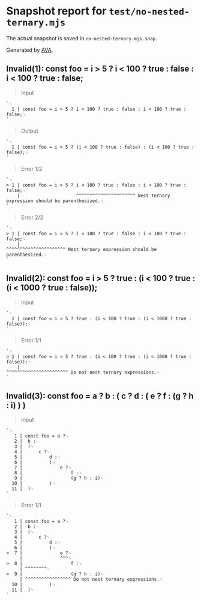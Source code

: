 # Snapshot report for `test/no-nested-ternary.mjs`

The actual snapshot is saved in `no-nested-ternary.mjs.snap`.

Generated by [AVA](https://avajs.dev).

## Invalid(1): const foo = i > 5 ? i < 100 ? true : false : i < 100 ? true : false;

> Input

    `␊
      1 | const foo = i > 5 ? i < 100 ? true : false : i < 100 ? true : false;␊
    `

> Output

    `␊
      1 | const foo = i > 5 ? (i < 100 ? true : false) : (i < 100 ? true : false);␊
    `

> Error 1/2

    `␊
    > 1 | const foo = i > 5 ? i < 100 ? true : false : i < 100 ? true : false;␊
        |                     ^^^^^^^^^^^^^^^^^^^^^^ Nest ternary expression should be parenthesized.␊
    `

> Error 2/2

    `␊
    > 1 | const foo = i > 5 ? i < 100 ? true : false : i < 100 ? true : false;␊
        |                                              ^^^^^^^^^^^^^^^^^^^^^^ Nest ternary expression should be parenthesized.␊
    `

## Invalid(2): const foo = i > 5 ? true : (i < 100 ? true : (i < 1000 ? true : false));

> Input

    `␊
      1 | const foo = i > 5 ? true : (i < 100 ? true : (i < 1000 ? true : false));␊
    `

> Error 1/1

    `␊
    > 1 | const foo = i > 5 ? true : (i < 100 ? true : (i < 1000 ? true : false));␊
        |                                               ^^^^^^^^^^^^^^^^^^^^^^^ Do not nest ternary expressions.␊
    `

## Invalid(3): const foo = a ? b : ( c ? d : ( e ? f : (g ? h : i) ) )

> Input

    `␊
       1 | const foo = a ?␊
       2 | 	b :␊
       3 | 	(␊
       4 | 		c ?␊
       5 | 			d :␊
       6 | 			(␊
       7 | 				e ?␊
       8 | 					f :␊
       9 | 					(g ? h : i)␊
      10 | 			)␊
      11 | 	)␊
    `

> Error 1/1

    `␊
       1 | const foo = a ?␊
       2 | 	b :␊
       3 | 	(␊
       4 | 		c ?␊
       5 | 			d :␊
       6 | 			(␊
    >  7 | 				e ?␊
         | 				^^^␊
    >  8 | 					f :␊
         | ^^^^^^^^␊
    >  9 | 					(g ? h : i)␊
         | ^^^^^^^^^^^^^^^^^ Do not nest ternary expressions.␊
      10 | 			)␊
      11 | 	)␊
    `
